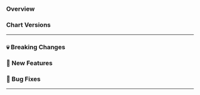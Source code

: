 <!-- Provide an overview for the release -->
### Overview


<!-- Please provide all chart version changes -->
### Chart Versions

---

<!-- List all new breaking changes. Prefixed with the chart name -->
### :skull: Breaking Changes


<!-- List all new features. Prefixed with the chart name -->
### :rocket: New Features


<!-- List all bug fixes. Prefixed with the chart name-->
### :bug: Bug Fixes

---

